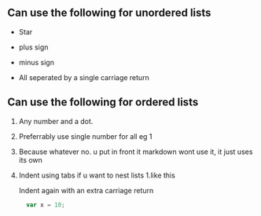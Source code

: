 ## Can use the following for unordered lists

* Star
+ plus sign
- minus sign
* All seperated by a single carriage return

## Can use the following for ordered lists

1. Any number and a dot.
1. Preferrably use single number for all eg 1
1. Because whatever no. u put in front it markdown wont use it, it just uses its own
1. Indent using tabs if u want to nest lists
  1.like this
  
    Indent again with an extra carriage return
    
    ```js 
      var x = 10;
    ```